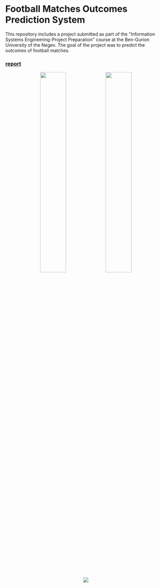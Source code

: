 # Football Matches Outcomes Prediction System


This repository includes a project submitted as part of the "Information Systems Engineering-Project Preparation" course at the Ben-Gurion University of the Negev. The goal of the project was to predict the outcomes of football matches.
### [report](https://docs.google.com/document/d/1sYQadHrvFxuT7EnxIk_P1m47R3Pkmvj8/edit?usp=sharing&ouid=114491885849604834268&rtpof=true&sd=true)
<p align="center">
<img src="https://drive.google.com/uc?export=view&id=1UXz5nW0Ui1m-Ff6gL9OV8iM1FiMn6f8k"  width=40%>
<img src="https://projects.iq.harvard.edu/files/styles/os_files_xxlarge/public/predictionx/files/framework_master_from_key.001.jpeg?m=1564775563&itok=_nRYwoxQ"  width=40%>
</p>

<p align="center">
<img src="https://in.bgu.ac.il/marketing/DocLib/Pages/graphics/heb-en-arabic-logo-small.png">
</p>

